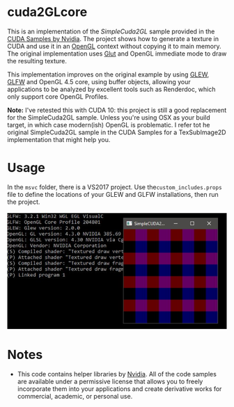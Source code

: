# cuda2GLcore
This is an implementation of the *SimpleCuda2GL* sample provided in the [CUDA Samples by Nvidia](http://docs.nvidia.com/cuda/cuda-samples/index.html). The project shows how to generate a texture in CUDA and use it in an [OpenGL](https://www.opengl.org/) context without copying it to main memory. The original implementation uses [Glut](https://www.opengl.org/resources/libraries/glut/) and OpenGL immediate mode to draw the resulting texture. 

This implementation improves on the original example by using [GLEW](http://glew.sourceforge.net/), [GLFW](http://www.glfw.org/) and OpenGL 4.5 core, using buffer objects, allowing your applications to be analyzed by excellent tools such as Renderdoc, which only support core OpenGL Profiles.

**Note:** I've retested this with CUDA 10: this project is still a good replacement for the SimpleCuda2GL sample. Unless you're using OSX as your build target, in which case modern(ish) OpenGL is problematic. I refer tot he original SimpleCuda2GL sample in the CUDA Samples for a TexSubImage2D implementation that might help you.

# Usage
In the `msvc` folder, there is a VS2017 project. Use the`custom_includes.props` file to define the locations of your GLEW and GLFW installations, then run the project.

![Cuda2GLCore example](https://raw.githubusercontent.com/Forceflow/cuda2GLcore/master/html/cuda2glcore.JPG)

# Notes
 * This code contains helper libraries by [Nvidia](http://docs.nvidia.com/cuda/cuda-samples/index.html). All of the code samples are available under a permissive license that allows you to freely incorporate them into your applications and create derivative works for commercial, academic, or personal use.
